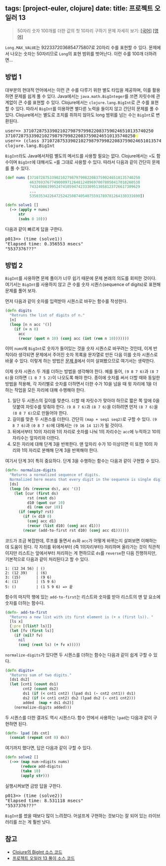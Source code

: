 tags: [project-euler, clojure]
date:
title: 프로젝트 오일러 13
---
> 50자리 숫자 100개를 더한 값의 첫 10자리 구하기
> 문제 자세히 보기: [[국어]](http://euler.synap.co.kr/prob_detail.php?id=13) [[영어]](https://projecteuler.net/problem=13)

`Long.MAX_VALUE`는 9223372036854775807로 20자리 수를 표현할 수 있다. 문제에서 나오는 숫자는 50자리므로 `Long`의 표현 범위를 벗어난다. 이런 수를 100개 더하려면...<!--more-->

## 방법 1
대부분의 현대적 언어에서는 이런 큰 수를 다루기 위한 별도 타입을 제공하며, 이를 활용하면 문제를 쉽게 풀 수 있다. Java에서는 `java.math.BigInteger`를 쓰면 자릿수에 관계없이 큰 수를 표현할 수 있다. Clojure에서는 `clojure.lang.BigInt`로 큰 수를 표현할 수 있다. 따라서 `BigInt`를 이용하면 별다른 노력을 들이지 않고 간단히 문제를 풀 수 있다. Clojure에서는 별도로 조치를 취하지 않아도 long 범위를 넘는 수는 `BigInt`로 변환된다.

<pre class="console">
user=> 37107287533902102798797998220837590246510135740250
37107287533902102798797998220837590246510135740250<span style="color:yellow;font-weight:bold">N</span>
user=> (class 37107287533902102798797998220837590246510135740250)
clojure.lang.BigInt
</pre>

`BigInt`라도 Java에서처럼 별도의 메서드를 사용할 필요는 없다. Clojure에서는 `+`도 함수이며 `BigInt`에 대해서도 `+`를 그대로 사용할 수 있다. 따라서 다음과 같이 간단히 문제를 풀 수 있다.

```clojure
(def nums [37107287533902102798797998220837590246510135740250
           46376937677490009712648124896970078050417018260538
           74324986199524741059474233309513058123726617309629
           ...
           53503534226472524250874054075591789781264330331690])

(defn solve1 []
  (-> (apply + nums)
      str
      (subs 0 10)))
```

다음과 같이 빠르게 답을 구한다.

<pre class="console">
p013=> (time (solve1))
"Elapsed time: 0.356553 msecs"
"5537376???"
</pre>

## 방법 2
`BigInt`를 사용하면 문제 풀이가 너무 쉽기 때문에 문제 본래의 의도를 회피한 것이다. 여기서는 `BigInt`를 사용하지 않고 큰 수를 숫자 시퀀스(sequence of digits)로 표현해 문제를 풀어 보자.

먼저 다음과 같이 숫자를 입력받아 시퀀스로 바꾸는 함수를 작성한다.

```clojure
(defn digits
  "Retruns the list of digits of n."
  [n]
  (loop [n n acc '()]
    (if (= n 0)
      acc
      (recur (quot n 10) (conj acc (int (rem n 10)))))))
```

이미 `nums`에 `BigInt`로 숫자가 들어있는 것을 숫자 시퀀스로 바꾸려는 것인데, 이게 반칙이라 생각되면 문제에서 주어진 숫자 목록을 문자열로 만든 다음 이를 숫자 시퀀스로 바꿀 수 있다. 이렇게 하는 방법은 [문제 8](/2015/02/25/project-euler-008/)에서 이미 살펴봤으므로 여기서는 생략한다.

이제 숫자 시퀀스 두 개를 더하는 방법을 생각해야 한다. 예를 들어, `(9 8 7 6)`과 `(8 7 6)`을 더하면 `(1 0 7 5 2)`이 나오도록 해야 한다. 종이에 숫자를 써서 더할 때와 동일한 방법을 적용해, 각 자리별로 숫자를 더하면서 더한 수가 10을 넘을 때 윗 자리에 1을 더하는 작업을 모든 자리에 대해 수행해야 한다.

1. 일단 두 시퀀스의 길이를 맞춘다. 더할 때 자릿수가 맞아야 하므로 짧은 쪽 앞에 0을 덧붙여 자릿수를 맞춰야 한다. `(9 8 7 6)`과 `(8 7 6)`을 더하려면 먼저 `(8 7 6)`을 `(0 8 7 6)`으로 만들어야 한다.
2. 길이를 맞춘 두 시퀀스를 더한다. 간단히 `(map + seq1 seq2)`로 구할 수 있다. `(9 8 7 6)`과 `(0 8 7 6)`에 대해서는 `(9 16 14 12)`가 될 것이다.
3. 뒤에서부터 10의 자리와 1의 자리로 숫자를 나눠 1의 자리수는 `acc`에 누적하고 10의 자리수는 앞자리와 더한다.
4. 모든 자리에 대해 단계 3을 반복한다. 맨 앞자리 수가 10 이상이면 이 또한 10의 자리와 1의 자리로 분해해 단계 3을 반복해야 한다.

여기서 단계 3이 특히 중요하다. 단계 3을 수행하는 함수는 다음과 같이 구현할 수 있다.

```clojure
(defn- normalize-digits
  "Returns a normalized sequence of digits.
  Normalized here means that every digit in the sequence is single digit."
  [ds]
  (loop [ds (reverse ds), acc '()]
    (let [cur (first ds)
          rst (rest ds)
          d10 (quot cur 10)
          d1 (rem cur 10)]
      (if (empty? rst)
        (if (= d10 0)
          (conj acc d1)
          (recur (list d10) (conj acc d1)))
        (recur (add-to-first rst d10) (conj acc d1))))))
```

코드가 조금 복잡한데, 루프를 돌면서 `ds`와 `acc`가 어떻게 바뀌는지 살펴보면 이해하는 데 도움이 된다. 각 자리를 뒤에서부터 (즉 1의자리부터) 처리하며 올라가는 것이 직관적이지만 리스트는 앞에서부터 처리하는 게 편하므로 `ds`를 `reverse`한 다음 진행하지만, 기본적으로 다음과 같이 처리된다고 할 수 있다.

```
1: (12 34 56) | ()
2: (12 39)    | (6)
3: (15)       | (9 6)
4: (1)        | (5 9 6)
5: ()         | (1 5 9 6) => 끝
```

함수의 마지막 행에 있는 `add-to-first`는 리스트와 숫자를 받아 리스트의 맨 앞 요소에 숫자를 더하는 함수다.

```clojure
(defn- add-to-first
  "Returns a new list with its first element is (+ x (first ls)). "
  [ls x]
  {:pre [(list? ls)]}
  (let [fv (first ls)]
    (if (nil? fv)
      nil
      (conj (rest ls) (+ fv x)))))
```

`normalize-digits`가 있다면 두 시퀀스를 더하는 함수는 다음과 같이 쉽게 구할 수 있다.

```clojure
(defn digits+
  "Returns sum of two digits."
  [ds1 ds2]
  (let [cnt1 (count ds1)
        cnt2 (count ds2)
        ds1 (if (< cnt1 cnt2) (lpad ds1 (- cnt2 cnt1)) ds1)
        ds2 (if (< cnt1 cnt2) ds2 (lpad ds2 (- cnt1 cnt2)))
        added  (map + ds1 ds2)]
    (normalize-digits added)))
```

두 시퀀스를 더한 결과도 역시 시퀀스다. 함수 안에서 사용하는 `lpad`는 다음과 같이 구현하면 된다.

```clojure
(defn- lpad [ds cnt]
  (concat (repeat cnt 0) ds))
```

여기까지 했다면, 답은 다음과 같이 구할 수 있다.

```clojure
(defn solve2 []
  (->> (map num->digits nums)
       (reduce add-digits)
       (take 10)
       (apply str)))
```

실행시켜보면 금방 답을 구한다.

<pre class="console">
p013=> (time (solve2))
"Elapsed time: 8.531118 msecs"
"5537376???"
</pre>

`BigInt`를 썼을 때보다 많이 느려졌다. 어설프게 구현하는 것보다는 잘 되어 있는 라이브러리를 쓰는 게 훨씬 낫다.

## 참고
* [Clojure의 BigInt 소스 코드](https://github.com/clojure/clojure/blob/master/src/jvm/clojure/lang/BigInt.java)
* [프로젝트 오일러 13 풀이 소스 코드](https://github.com/ntalbs/euler/blob/master/src/p013.clj)
